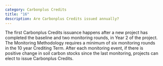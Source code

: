 ```yaml
---
category: Carbonplus Credits
title: "16"
description: Are Carbonplus Credits issued annually?
---
```

The first Carbonplus Credits issuance happens after a new project has completed the baseline and two monitoring rounds, in Year 2 of the project. The Monitoring Methodology requires a minimum of six monitoring rounds in the 10 year Crediting Term. After each monitoring event, if there is positive change in soil carbon stocks since the last monitoring, projects can elect to issue Carbonplus Credits.